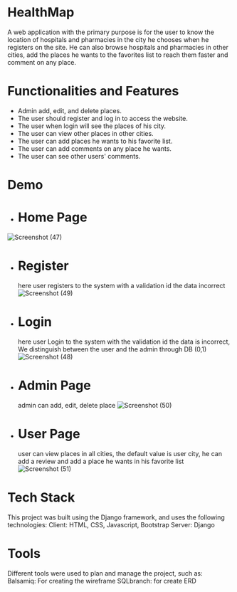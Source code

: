 # HealthMap
A web application with the primary purpose is for the user to know the location of hospitals and pharmacies in the city he chooses when he registers on the site. He can also browse hospitals and pharmacies in other cities, add the places he wants to the favorites list to reach them faster and comment on any place.
# Functionalities and Features
- Admin add, edit, and delete places.
-	The user should register and log in to access the website.
-	The user when login will see the places of his city.
-	The user can view other places in other cities.
-	The user can add places he wants to his favorite list.
-	The user can add comments on any place he wants.
-	The user can see other users' comments.


# Demo

 - # Home Page
![Screenshot (47)](https://github.com/A-AbdAlrazeq/django_fullstack/assets/107461563/530947c6-281d-42f4-be03-4b5db68091cb)
- # Register
  here user registers to the system with a validation id the data incorrect
![Screenshot (49)](https://github.com/A-AbdAlrazeq/django_fullstack/assets/107461563/fc3b7ffd-650f-4b02-90f2-4beb0a8319fc)
- # Login
   here user Login to the system with the validation id the data is incorrect, We distinguish between the user and the admin through DB (0,1)
![Screenshot (48)](https://github.com/A-AbdAlrazeq/django_fullstack/assets/107461563/be35bbe9-5d9f-403a-80a8-4dee485da477)
- # Admin Page
  admin can add, edit, delete place
 ![Screenshot (50)](https://github.com/A-AbdAlrazeq/django_fullstack/assets/107461563/f27c54c9-f607-4e0e-97be-21f5de51ffc6)
- # User Page
  user can view places in all cities, the default value is user city, he can add a review and add a place he wants in his favorite list
![Screenshot (51)](https://github.com/A-AbdAlrazeq/django_fullstack/assets/107461563/1c62b1dd-5e40-426c-9358-7554572f53d0)

# Tech Stack
This project was built using the Django framework, and uses the following technologies:
Client: HTML, CSS, Javascript, Bootstrap
Server: Django
# Tools
Different tools were used to plan and manage the project, such as:
Balsamiq: For creating the wireframe
SQLbranch: for create ERD
